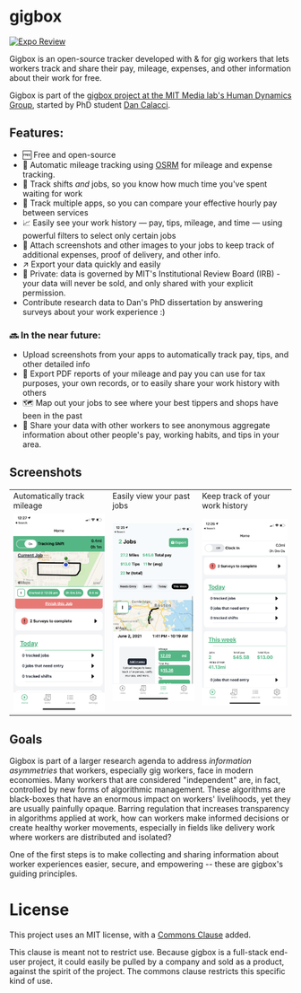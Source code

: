 # gigbox

[![Expo Review](https://github.com/dcalacci/gigbox/actions/workflows/build-expo.yml/badge.svg)](https://github.com/dcalacci/gigbox/actions/workflows/build-expo.yml)

Gigbox is an open-source tracker developed with & for gig workers that lets workers track and share their pay,
mileage, expenses, and other information about their work for free. 

Gigbox is part of the [gigbox project at the MIT Media lab's Human Dynamics Group](https://gigbox.media.mit.edu/), started
by PhD student [Dan Calacci](https://twitter.com/dcalacci). 

## Features:

- 🆓 Free and open-source
- 📍 Automatic mileage tracking using [OSRM](http://project-osrm.org/) for mileage and expense tracking.
- 🚗 Track shifts _and_ jobs, so you know how much time you've spent waiting for work
- 📲 Track multiple apps, so you can compare your effective hourly pay between services
- 📈 Easily see your work history — pay, tips, mileage, and time — using powerful filters to select only certain jobs
- 📸 Attach screenshots and other images to your jobs to keep track of additional expenses, proof of delivery, and other info.
- ↗️ Export your data quickly and easily
- 🔐 Private: data is governed by MIT's Institutional Review Board (IRB) - your data will never be sold, and only shared with your explicit permission.
- Contribute research data to Dan's PhD dissertation by answering surveys about your work experience :)

### 🔜 In the near future:
- Upload screenshots from your apps to automatically track pay, tips, and other detailed info
- 🧾 Export PDF reports of your mileage and pay you can use for tax purposes, your own records, or to easily share your work history with others
- 🗺 Map out your jobs to see where your best tippers and shops have been in the past
- 👷 Share your data with other workers to see anonymous aggregate information about other people's pay, working habits, and tips in your area.

## Screenshots
<table>
  <tr>
    <td>Automatically track mileage </td>
     <td>Easily view your past jobs</td>
     <td>Keep track of your work history</td>
  </tr>
  <tr>
    <td><img src="screenshots/job-tracking.PNG" width=200></td>
    <td><img src="screenshots/jobs-list.PNG" width=200></td>
    <td><img src="screenshots/home-some-data.PNG" width=200></td>
  </tr>
 </table>
 
 ## Goals
 
Gigbox is part of a larger research agenda to address _information asymmetries_ that workers, especially gig workers, face in modern economies. Many workers that are considered "independent" are, in fact, controlled by new forms of algorithmic management. These algorithms are black-boxes that have an enormous impact on workers' livelihoods, yet they are usually painfully opaque. Barring regulation that increases transparency in algorithms applied at work, how can workers make informed decisions or create healthy worker movements, especially in fields like delivery work where workers are distributed and isolated?

One of the first steps is to make collecting and sharing information about worker experiences easier, secure, and empowering -- these are gigbox's guiding principles.

# License

This project uses an MIT license, with a [Commons Clause](https://commonsclause.com/) added. 

This clause is meant not to restrict use. Because gigbox is a full-stack end-user project, it could easily be pulled by a company and sold as a product, against the spirit of the project. The commons clause restricts this specific kind of use.
